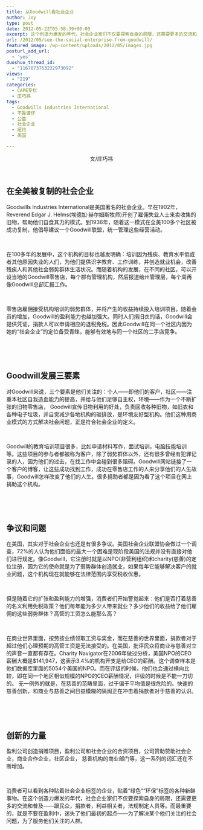 ```yaml
---
title: 从Goodwill看社会企业
author: Joy
type: post
date: 2012-05-22T05:58:39+00:00
excerpt: 这个创造力爆发的年代，社会企业家们不仅要探索自身的局限，还需要更多的交流和普及——跟民众，捐款者，利益相关者，法规制定人员等。而最重要的，就是不要在盈利中，迷失了他们最初的起点——为了解决某个他们关注的社会问题，为了服务他们关注的人群。
url: /2012/05/see-the-social-enterprise-from-goodwill/
featured_image: /wp-content/uploads/2012/05/images.jpg
posturl_add_url:
  - 'yes'
duoshuo_thread_id:
  - "1167873763232973092"
views:
  - "219"
categories:
  - CAPE专栏
  - 庄巧祎
tags:
  - Goodwills Industries International
  - 不靠谱仔
  - 公益
  - 社会企业
  - 纽约
  - 美国

---
```

<p style="text-align: center;">
  文/庄巧祎
</p>

&nbsp;

## **在全美被复制的社会企业**

Goodwills Industries International是美国著名的社会企业。早在1902年，Reverend Edgar J. Helms(埃德加·赫尔姆斯牧师)开创了雇佣失业人士来卖收集的旧物，帮助他们自食其力的模式。到1936年，随着这一模式在全美100多个社区被成功复制，他倡导建议一个Goodwill联盟，统一管理这些经营活动。

&nbsp;

在100多年的发展中，这个机构的目标也越发明确：培训因为残疾、教育水平低或者其他原因失业的人们，为他们提供识字教育、工作训练，并创造就业机会，改善残疾人和其他社会弱势群体生活状况。而随着机构的发展，在不同的社区，可以开设当地的Goodwill零售店，每个郡有管理机构，然后报道给州管理层，每个周再像Goodwill总部汇报工作。

&nbsp;

零售店雇佣接受机构培训的弱势群体，并将产生的收益持续投入培训项目。随着会员的增加，Goodwill的盈利能力也越加强大。同时人们捐旧衣的话，Goodwill会提供凭证，捐款人可以申请相应的退税免税。因此Goodwill在同一个社区内因为她的“社会企业”的定位备受青睐，能够有效地与同一个社区的二手店竞争。

&nbsp;

&nbsp;

## **Goodwill发展三要素**

对Goodwill来说，三个要素是他们关注的：个人——即他们的客户，社区——注重本社区自我造血能力的提高，并给与他们足够自主权，环境——作为一个不断扩张的旧物零售店， Goodwill宣传旧物利用的好处，负责回收各种旧物，如旧衣和各种电子垃圾，并自觉减少各地机构的碳排放，是环境友好型机构。他们这种用商业模式的方式解决社会问题，正是符合社会企业的定义。

&nbsp;

Goodwill的教育培训项目很多，比如申请材料写作，面试培训，电脑技能培训等。这些项目的参与者都被称为客户，除了弱势群体以外，还有很多曾经有犯罪记录的人，因为他们的过去，在找工作中会碰到很多阻碍。Goodwill网站链接了一个客户的博客，让这些成功找到工作，成功在零售店工作的人来分享他们的人生故事，Goodwill怎样改变了他们的人生。很多捐助者都是因为看了这个项目在网上捐助这个机构。

&nbsp;

&nbsp;

## **争议和问题**

在美国，其实对于社会企业也还是有很多争议。美国社会企业联盟协会做过一个调查，72%的人认为他们面临的最大一个困难是现阶段美国的法规并没有直接对他们进行规定。像Goodwill，它注册时就是以NPO(非营利组织)和charity(慈善)的定位注册，因为它的使命就是为了弱势群体创造就业，如果每年它能够解决客户的就业问题，这个机构现在就能够在法律范围内享受税收优惠。

&nbsp;

但是随着它的扩张和盈利能力的增强，消费者们开始警觉起来：他们是否打着慈善的名义利用免税政策？他们每年能为多少人带来就业？多少他们的收益给了他们雇佣的这些弱势群体？高管的工资怎么能那么高？

&nbsp;

在商业世界里面，按劳按业绩领取工资与奖金，而在慈善的世界里面，捐款者对于超过他们心理预期的高管工资是无法接受的。在美国，批评民众将商业与慈善对立的声音一直都有存在。Charity Navigator在2006年做过分析，美国NPO的CEO薪酬大概是$141,947，这表示3.4%的机构开支是给CEO的薪酬。这个调查样本是他们数据库里面的5054个美国的NPO。而在评级的时候，他们也会通过横向比较，即在同一个地区相似规模的NPO的CEO薪酬情况，评级的时候是不能一刀切的。 无一例外的就是，在慈善的范畴里面，过于偏于平均值是很危险的。快速的慈善创新，和商业与慈善之间日益模糊的隔阂正在冲击着捐款者对于慈善的认识。

&nbsp;

&nbsp;

## **创新的力量**

盈利公司创造捐赠项目，盈利公司和社会企业的合资项目，公司赞助赞助社会企业，商业合作企业，社区企业， 慈善机构的商业部门等，这一系列的词汇还在不断增加。

&nbsp;

消费者可以看到各种贴着社会企业标签的企业，贴着“绿色”“环保”标签的各种新鲜事物。在这个创造力爆发的年代，社会企业家们不仅要探索自身的局限，还需要更多的交流和普及——跟民众，捐款者，利益相关者，法规制定人员等。而最重要的，就是不要在盈利中，迷失了他们最初的起点——为了解决某个他们关注的社会问题，为了服务他们关注的人群。

&nbsp;